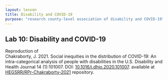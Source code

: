 ```yaml
---
layout: lesson
title: Disability and COVID-19
purpose: "research county-level association of disability and COVID-19"
---
```


## Lab 10: Disability and COVID-19

Reproduction of  
Chakraborty, J. 2021. Social inequities in the distribution of COVID-19: An intra-categorical analysis of people with disabilities in the U.S. Disability and Health Journal 14 (1):101007. DOI: [10.1016/j.dhjo.2020.101007](https://doi.org/10.1016/j.dhjo.2020.101007).
available at [HEGSRR/RPr-Chakraborty-2021](https://github.com/HEGSRR/RPr-Chakraborty-2021) repository.

